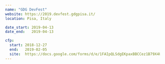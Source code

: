 ```yaml
---
name: "GDG DevFest"
website: https://2019.devfest.gdgpisa.it/
location: Pisa, Italy

date_start: 2019-04-13
date_end:   2019-04-13

cfp:
  start: 2018-12-27
  end:   2019-02-05
  site:  https://docs.google.com/forms/d/e/1FAIpQLSdgEKpaxBBCCez1B79X4U4m0iCZDAygigEPbqu_guDCxQpnHA/viewform
---
```

